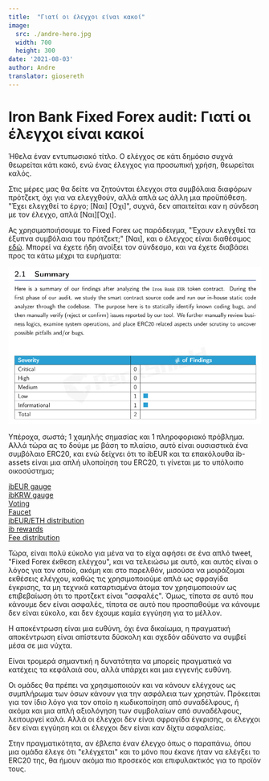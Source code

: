 ```yaml
---
title:  "Γιατί οι έλεγχοι είναι κακοί"
image:
  src: ./andre-hero.jpg
  width: 700
  height: 300
date: '2021-08-03'
author: Andre
translator: giosereth
---
```


# Iron Bank Fixed Forex audit: Γιατί οι έλεγχοι είναι κακοί

Ήθελα έναν εντυπωσιακό τίτλο. Ο ελέγχος σε κάτι δημόσιο συχνά θεωρείται κάτι κακό, ενώ ένας έλεγχος για προσωπική χρήση, θεωρείται καλός.

Στις μέρες μας θα δείτε να ζητούνται έλεγχοι στα συμβόλαια διαφόρων πρότζεκτ, όχι για να ελεγχθούν, αλλά απλά ως άλλη μια προϋπόθεση. "Έχει ελεγχθεί το έργο;  \[Ναι\] \[Όχι\]", συχνά, δεν απαιτείται καν η σύνδεση με τον έλεγχο, απλά \[Ναι\]\[Όχι\].

Ας χρησιμοποιήσουμε το Fixed Forex ως παράδειγμα, "Έχουν ελεγχθεί τα έξυπνα συμβόλαια του πρότζεκτ;" \[Ναι\], και ο έλεγχος είναι διαθέσιμος [εδώ](https://github.com/andrecronje/fixed-forex-audit/blob/main/PeckShield-Audit-Report-ERC20-ibEUR-v1.0.pdf). Μπορεί να έχετε ήδη ανοίξει τον σύνδεσμο, και να έχετε διαβάσει προς τα κάτω μέχρι τα ευρήματα:

![](1.jpg?w=935&h=581)

Υπέροχα, σωστά; 1 χαμηλής σημασίας και 1 πληροφοριακό πρόβλημα. Αλλά τώρα ας το δούμε με βάση το πλαίσιο, αυτό είναι ουσιαστικά ένα συμβόλαιο ERC20, και ενώ δείχνει ότι το ibEUR και τα επακόλουθα ib-assets είναι μια απλή υλοποίηση του ERC20, τι γίνεται με το υπόλοιπο οικοσύστημα;

[ibEUR gauge](https://etherscan.io/address/0x9d7ca778d067045a9d6b871c9d28589875308018)  
[ibKRW gauge](https://etherscan.io/address/0x8992fd229b574b8083de1249bc6fd3711fda45dd)  
[Voting](https://etherscan.io/address/0xd9c8620c0c0b866b7b5180d2d70093165340326d)  
[Faucet](https://etherscan.io/address/0x7d254d9adc588126edaee52a1029278180a802e8)  
[ibEUR/ETH distribution](https://etherscan.io/address/0x1da8a6fe33bd35b99505d67843eec9fa124f2d4b)  
[ib rewards](https://etherscan.io/address/0x83893c4a42f8654c2dd4ff7b4a7cd0e33ae8c859)  
[Fee distribution](https://etherscan.io/address/0x27761efeb0c7b411e71d0fd0aee5dde35c810cc2)

Τώρα, είναι πολύ εύκολο για μένα να το είχα αφήσει σε ένα απλό tweet, "Fixed Forex έκθεση ελέγχου", και να τελειώσω με αυτό, και αυτός είναι ο λόγος για τον οποίο, ακόμη και στο παρελθόν, μισούσα να μοιράζομαι εκθέσεις ελέγχου, καθώς τις χρησιμοποιούμε απλά ως σφραγίδα έγκρισης, τα μη τεχνικά καταρτισμένα άτομα τον χρησιμοποιούν ως επιβεβαίωση ότι το προτζεκτ είναι "ασφαλές". Όμως, τίποτα σε αυτό που κάνουμε δεν είναι ασφαλές, τίποτα σε αυτό που προσπαθούμε να κάνουμε δεν είναι εύκολο, και δεν έχουμε καμία εγγύηση για το μέλλον.

Η αποκέντρωση είναι μια ευθύνη, όχι ένα δικαίωμα, η πραγματική αποκέντρωση είναι απίστευτα δύσκολη και σχεδόν αδύνατο να συμβεί μέσα σε μια νύχτα.

Είναι τρομερά σημαντική η δυνατότητα να μπορείς πραγματικά να κατέχεις τα κεφάλαιά σου, αλλά υπάρχει και μια εγγενής ευθύνη.

Οι ομάδες θα πρέπει να χρησιμοποιούν και να κάνουν ελέγχους ως συμπλήρωμα των όσων κάνουν για την ασφάλεια των χρηστών. Πρόκειται για τον ίδιο λόγο για τον οποίο η κωδικοποίηση από συναδέλφους, ή ακόμα και μια απλή αξιολόγηση των συμβολαίων από συναδέλφους, λειτουργεί καλά. Αλλά οι έλεγχοι δεν είναι σφραγίδα έγκρισης, οι έλεγχοι δεν είναι εγγύηση και οι έλεγχοι δεν είναι καν δίχτυ ασφαλείας.

Στην πραγματικότητα, αν έβλεπα έναν έλεγχο όπως ο παραπάνω, όπου μια ομάδα έλεγε ότι "ελέγχεται" και το μόνο που έκανε ήταν να ελέγξει το ERC20 της, θα ήμουν ακόμα πιο προσεκός και επιφυλακτικός για το προϊόν τους. 

